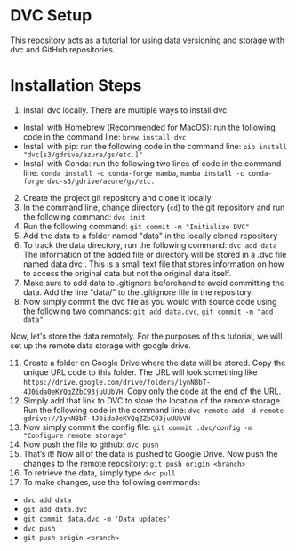 # DVC Setup

This repository acts as a tutorial for using data versioning and storage with dvc and GitHub repositories. 

# Installation Steps

1. Install dvc locally. There are multiple ways to install dvc: 
 
  * Install with Homebrew (Recommended for MacOS): run the following code in the command line: ```brew install dvc```
  * Install with pip: run the following code in the command line: ```pip install "dvc[s3/gdrive/azure/gs/etc.]"```
  * Install with Conda: run the following two lines of code in the command line: ```conda install -c conda-forge mamba```, ```mamba install -c conda-forge dvc-s3/gdrive/azure/gs/etc.```

2. Create the project git repository and clone it locally
3. In the command line, change directory (```cd```) to the git repository and run the following command: ```dvc init```
5. Run the following command: ```git commit -m "Initialize DVC"```
6. Add the data to a folder named "data" in the locally cloned repository
7. To track the data directory, run the following command: ```dvc add data```
   The information of the added file or directory will be stored in a .dvc file named data.dvc . This is a small text file that stores information on how to access the original data but not the original data itself.
9. Make sure to add data to .gitignore beforehand to avoid committing the data. Add the line "data/" to the .gitignore file in the repository. 
10. Now simply commit the dvc file as you would with source code using the following two commands: ```git add data.dvc```, ```git commit -m "add data"```

Now, let's store the data remotely. For the purposes of this tutorial, we will set up the remote data storage with google drive. 

11. Create a folder on Google Drive where the data will be stored. Copy the unique URL code to this folder. The URL will look something like ```https://drive.google.com/drive/folders/1ynNBbT-4J0ida0eKYQqZZbC93juUUbVH```. Copy only the code at the end of the URL. 
12. Simply add that link to DVC to store the location of the remote storage. Run the following code in the command line: ```dvc remote add -d remote gdrive://1ynNBbT-4J0ida0eKYQqZZbC93juUUbVH```
13. Now simply commit the config file: ```git commit .dvc/config -m "Configure remote storage"```
14. Now push the file to github: ```dvc push```
15. That’s it! Now all of the data is pushed to Google Drive. Now push the changes to the remote repository: ```git push origin <branch>```
16. To retrieve the data, simply type ```dvc pull```
17. To make changes, use the following commands: 
  * ```dvc add data```
  * ```git add data.dvc```
  * ```git commit data.dvc -m 'Data updates'```
  * ```dvc push```
  * ```git push origin <branch>```

